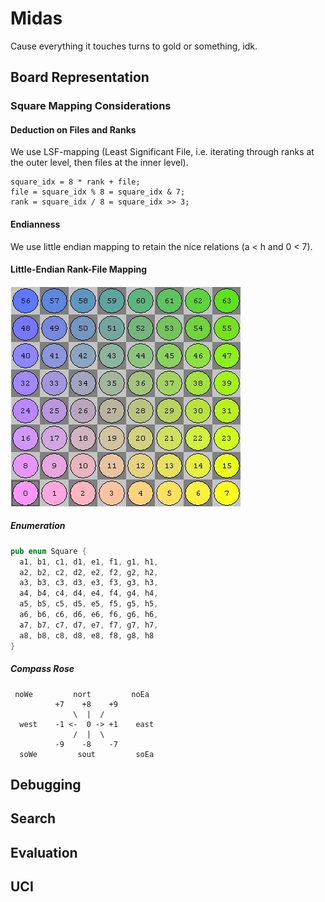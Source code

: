# Midas
Cause everything it touches turns to gold or something, idk.
## Board Representation
### Square Mapping Considerations
#### Deduction on Files and Ranks
We use LSF-mapping (Least Significant File, i.e. iterating through ranks at the outer level, then files at the inner level).
```
square_idx = 8 * rank + file;
file = square_idx % 8 = square_idx & 7;
rank = square_idx / 8 = square_idx >> 3;
```

#### Endianness
We use little endian mapping to retain the nice relations (a < h and 0 < 7).

#### Little-Endian Rank-File Mapping
![LERF visualization on chessboard](lerf.jpg)

##### Enumeration
```rust
pub enum Square {
  a1, b1, c1, d1, e1, f1, g1, h1,
  a2, b2, c2, d2, e2, f2, g2, h2,
  a3, b3, c3, d3, e3, f3, g3, h3,
  a4, b4, c4, d4, e4, f4, g4, h4,
  a5, b5, c5, d5, e5, f5, g5, h5,
  a6, b6, c6, d6, e6, f6, g6, h6,
  a7, b7, c7, d7, e7, f7, g7, h7,
  a8, b8, c8, d8, e8, f8, g8, h8
}
```

##### Compass Rose
```
 noWe         nort         noEa
          +7    +8    +9
              \  |  /
  west    -1 <-  0 -> +1    east
              /  |  \
          -9    -8    -7
  soWe         sout         soEa
```

## Debugging
## Search
## Evaluation
## UCI
